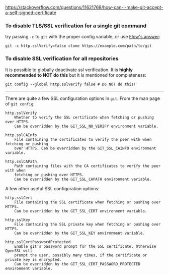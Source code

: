 https://stackoverflow.com/questions/11621768/how-can-i-make-git-accept-a-self-signed-certificate

### To disable TLS/SSL verification for a single git command

try passing `-c` to `git` with the proper config variable, or use [Flow's answer](https://stackoverflow.com/a/19363404/194894):

```
git -c http.sslVerify=false clone https://example.com/path/to/git
```

### To disable SSL verification for all repositories

It is possible to globally deactivate ssl verification. It is **highly recommended to NOT do this** but it is mentioned for completeness:

```
git config --global http.sslVerify false # Do NOT do this!
```

---

There are quite a few SSL configuration options in `git`. From the man page of `git config`:

```
http.sslVerify
    Whether to verify the SSL certificate when fetching or pushing over HTTPS.
    Can be overridden by the GIT_SSL_NO_VERIFY environment variable.

http.sslCAInfo
    File containing the certificates to verify the peer with when fetching or pushing
    over HTTPS. Can be overridden by the GIT_SSL_CAINFO environment variable.

http.sslCAPath
    Path containing files with the CA certificates to verify the peer with when
    fetching or pushing over HTTPS.
    Can be overridden by the GIT_SSL_CAPATH environment variable.
```

A few other useful SSL configuration options:

```
http.sslCert
    File containing the SSL certificate when fetching or pushing over HTTPS.
    Can be overridden by the GIT_SSL_CERT environment variable.

http.sslKey
    File containing the SSL private key when fetching or pushing over HTTPS.
    Can be overridden by the GIT_SSL_KEY environment variable.

http.sslCertPasswordProtected
    Enable git's password prompt for the SSL certificate. Otherwise OpenSSL will
    prompt the user, possibly many times, if the certificate or private key is encrypted.
    Can be overridden by the GIT_SSL_CERT_PASSWORD_PROTECTED environment variable.
```